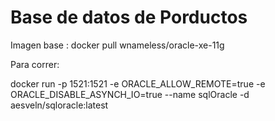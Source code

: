 # Base de datos de Porductos

Imagen base : docker pull wnameless/oracle-xe-11g


Para correr:


docker run -p 1521:1521 -e ORACLE_ALLOW_REMOTE=true -e ORACLE_DISABLE_ASYNCH_IO=true --name sqlOracle -d  aesveln/sqloracle:latest

